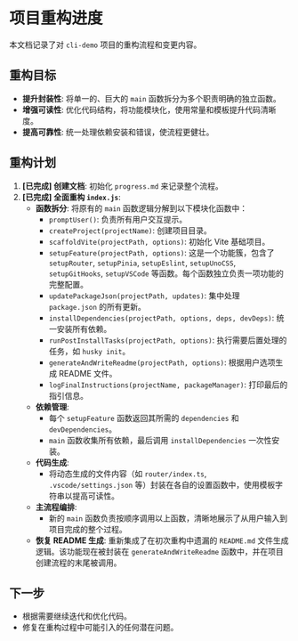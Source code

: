 # 项目重构进度

本文档记录了对 `cli-demo` 项目的重构流程和变更内容。

## 重构目标

- **提升封装性**: 将单一的、巨大的 `main` 函数拆分为多个职责明确的独立函数。
- **增强可读性**: 优化代码结构，将功能模块化，使用常量和模板提升代码清晰度。
- **提高可靠性**: 统一处理依赖安装和错误，使流程更健壮。

## 重构计划

1.  **[已完成] 创建文档**: 初始化 `progress.md` 来记录整个流程。
2.  **[已完成] 全面重构 `index.js`**:
    - **函数拆分**: 将原有的 `main` 函数逻辑分解到以下模块化函数中：
        - `promptUser()`: 负责所有用户交互提示。
        - `createProject(projectName)`: 创建项目目录。
        - `scaffoldVite(projectPath, options)`: 初始化 Vite 基础项目。
        - `setupFeature(projectPath, options)`: 这是一个功能簇，包含了 `setupRouter`, `setupPinia`, `setupEslint`, `setupUnoCSS`, `setupGitHooks`, `setupVSCode` 等函数。每个函数独立负责一项功能的完整配置。
        - `updatePackageJson(projectPath, updates)`: 集中处理 `package.json` 的所有更新。
        - `installDependencies(projectPath, options, deps, devDeps)`: 统一安装所有依赖。
        - `runPostInstallTasks(projectPath, options)`: 执行需要后置处理的任务，如 `husky init`。
        - `generateAndWriteReadme(projectPath, options)`: 根据用户选项生成 README 文件。
        - `logFinalInstructions(projectName, packageManager)`: 打印最后的指引信息。
    - **依赖管理**:
        - 每个 `setupFeature` 函数返回其所需的 `dependencies` 和 `devDependencies`。
        - `main` 函数收集所有依赖，最后调用 `installDependencies` 一次性安装。
    - **代码生成**:
        - 将动态生成的文件内容（如 `router/index.ts`, `.vscode/settings.json` 等）封装在各自的设置函数中，使用模板字符串以提高可读性。
    - **主流程编排**:
        - 新的 `main` 函数负责按顺序调用以上函数，清晰地展示了从用户输入到项目完成的整个过程。
    - **恢复 README 生成**: 重新集成了在初次重构中遗漏的 `README.md` 文件生成逻辑。该功能现在被封装在 `generateAndWriteReadme` 函数中，并在项目创建流程的末尾被调用。

## 下一步

- 根据需要继续迭代和优化代码。
- 修复在重构过程中可能引入的任何潜在问题。
